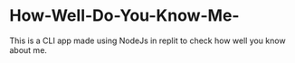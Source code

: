 # How-Well-Do-You-Know-Me-
This is a CLI app made using NodeJs in replit to check how well you know about me.
